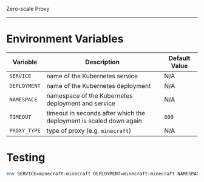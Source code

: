 Zero-scale Proxy

---

# Environment Variables

| Variable     | Description                                                        | Default Value |
|--------------|--------------------------------------------------------------------|---------------|
| `SERVICE`    | name of the Kubernetes service                                     | N/A           |
| `DEPLOYMENT` | name of the Kubernetes deployment                                  | N/A           |
| `NAMESPACE`  | namespace of the Kubernetes deployment and service                 | N/A           |
| `TIMEOUT`    | timeout in seconds after which the deployment is scaled down again | `600`         |
| `PROXY_TYPE` | type of proxy (e.g. `minecraft`)                                   | N/A           |

# Testing

```sh
env SERVICE=minecraft-minecraft DEPLOYMENT=minecraft-minecraft NAMESPACE=default PROXY_TYPE=7d2d UPSTREAM_IP=7d2d.local UPSTREAM_PORT=26900 RUST_LOG=zero_scale_proxy=trace cargo run --release
```
